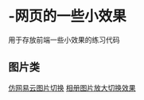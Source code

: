 # -网页的一些小效果
用于存放前端一些小效果的练习代码
## 图片类
[仿网易云图片切换](https://cyy942465.github.io/Web-Components/images/3dchange/3DChangeImg.html)
[相册图片放大切换效果](https://cyy942465.github.io/Web-Components/images/dblumn/index.html)
